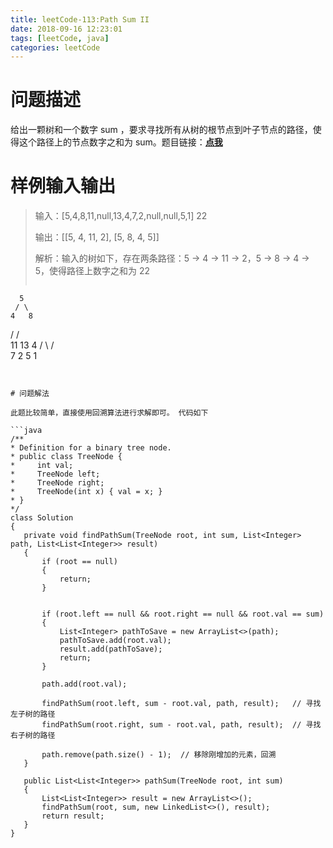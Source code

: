 ```yaml
---
title: leetCode-113:Path Sum II
date: 2018-09-16 12:23:01
tags: [leetCode, java]
categories: leetCode
---
```


# 问题描述

给出一颗树和一个数字 sum ，要求寻找所有从树的根节点到叶子节点的路径，使得这个路径上的节点数字之和为 sum。题目链接：**[点我](https://leetcode.com/problems/path-sum-ii/description/)**

<!-- more -->

# 样例输入输出

> 输入：[5,4,8,11,null,13,4,7,2,null,null,5,1]
>            22
>
> 输出：[[5, 4, 11, 2],   [5, 8, 4, 5]]
>
> 解析：输入的树如下，存在两条路径：5 -> 4 -> 11 -> 2，5 -> 8 -> 4 -> 5，使得路径上数字之和为 22
>
> ```
      5
     / \
    4   8
   /   / \
  11  13  4
 /  \    / \
7    2  5   1
 ```


# 问题解法

此题比较简单，直接使用回溯算法进行求解即可。 代码如下

```java
/**
 * Definition for a binary tree node.
 * public class TreeNode {
 *     int val;
 *     TreeNode left;
 *     TreeNode right;
 *     TreeNode(int x) { val = x; }
 * }
 */
class Solution 
{
    private void findPathSum(TreeNode root, int sum, List<Integer> path, List<List<Integer>> result)
    {
        if (root == null)
        {
            return;
        }
        
        
        if (root.left == null && root.right == null && root.val == sum)
        {
            List<Integer> pathToSave = new ArrayList<>(path);
            pathToSave.add(root.val);
            result.add(pathToSave);
            return;
        }
        
        path.add(root.val);
        
        findPathSum(root.left, sum - root.val, path, result);   // 寻找左子树的路径
        findPathSum(root.right, sum - root.val, path, result);  // 寻找右子树的路径
        
        path.remove(path.size() - 1);  // 移除刚增加的元素，回溯
    }
    
    public List<List<Integer>> pathSum(TreeNode root, int sum) 
    {
        List<List<Integer>> result = new ArrayList<>();
        findPathSum(root, sum, new LinkedList<>(), result);
        return result;
    }
}
```

